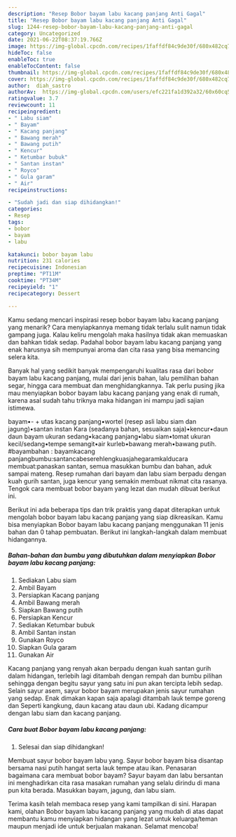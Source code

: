 ```yaml
---
description: "Resep Bobor bayam labu kacang panjang Anti Gagal"
title: "Resep Bobor bayam labu kacang panjang Anti Gagal"
slug: 1244-resep-bobor-bayam-labu-kacang-panjang-anti-gagal
category: Uncategorized
date: 2021-06-22T08:37:19.766Z
image: https://img-global.cpcdn.com/recipes/1faffdf84c9de30f/680x482cq70/bobor-bayam-labu-kacang-panjang-foto-resep-utama.jpg
hideToc: false
enableToc: true
enableTocContent: false
thumbnail: https://img-global.cpcdn.com/recipes/1faffdf84c9de30f/680x482cq70/bobor-bayam-labu-kacang-panjang-foto-resep-utama.jpg
cover: https://img-global.cpcdn.com/recipes/1faffdf84c9de30f/680x482cq70/bobor-bayam-labu-kacang-panjang-foto-resep-utama.jpg
author:  diah_sastro
authorAv:  https://img-global.cpcdn.com/users/efc221fa1d392a32/60x60cq50/avatar.jpg
ratingvalue: 3.7
reviewcount: 11
recipeingredient:
- " Labu siam"
- " Bayam"
- " Kacang panjang"
- " Bawang merah"
- " Bawang putih"
- " Kencur"
- " Ketumbar bubuk"
- " Santan instan"
- " Royco"
- " Gula garam"
- " Air"
recipeinstructions:

- "Sudah jadi dan siap dihidangkan!"
categories:
- Resep
tags:
- bobor
- bayam
- labu

katakunci: bobor bayam labu 
nutrition: 231 calories
recipecuisine: Indonesian
preptime: "PT11M"
cooktime: "PT34M"
recipeyield: "1"
recipecategory: Dessert

---
```



Kamu sedang mencari inspirasi resep bobor bayam labu kacang panjang yang menarik? Cara menyiapkannya memang tidak terlalu sulit namun tidak gampang juga. Kalau keliru mengolah maka hasilnya tidak akan memuaskan dan bahkan tidak sedap. Padahal bobor bayam labu kacang panjang yang enak harusnya sih mempunyai aroma dan cita rasa yang bisa memancing selera kita.


Banyak hal yang sedikit banyak mempengaruhi kualitas rasa dari bobor bayam labu kacang panjang, mulai dari jenis bahan, lalu pemilihan bahan segar, hingga cara membuat dan menghidangkannya. Tak perlu pusing jika mau menyiapkan bobor bayam labu kacang panjang yang enak di rumah, karena asal sudah tahu triknya maka hidangan ini mampu jadi sajian istimewa.

bayam•- + utas kacang panjang•wortel (resep asli labu siam dan jagung)•santan instan Kara (seadanya bahan, sesuaikan saja)•kencur•daun daun bayam ukuran sedang•kacang panjang•labu siam•tomat ukuran kecil/sedang•tempe semangit•air kurleb•bawang merah•bawang putih. #bayambahan : bayamkacang panjangbumbu:santancabeserehlengkuasjahegaramkalducara membuat:panaskan santan, semua masukkan bumbu dan bahan, aduk sampai mateng. Resep rumahan dari bayam dan labu siam berpadu dengan kuah gurih santan, juga kencur yang semakin membuat nikmat cita rasanya. Tengok cara membuat bobor bayam yang lezat dan mudah dibuat berikut ini.


Berikut ini ada beberapa tips dan trik praktis yang dapat diterapkan untuk mengolah bobor bayam labu kacang panjang yang siap dikreasikan. Kamu bisa menyiapkan Bobor bayam labu kacang panjang menggunakan 11 jenis bahan dan 0 tahap pembuatan. Berikut ini langkah-langkah dalam membuat hidangannya.

<!--inarticleads1-->

##### Bahan-bahan dan bumbu yang dibutuhkan dalam menyiapkan Bobor bayam labu kacang panjang:

1. Sediakan  Labu siam
1. Ambil  Bayam
1. Persiapkan  Kacang panjang
1. Ambil  Bawang merah
1. Siapkan  Bawang putih
1. Persiapkan  Kencur
1. Sediakan  Ketumbar bubuk
1. Ambil  Santan instan
1. Gunakan  Royco
1. Siapkan  Gula garam
1. Gunakan  Air


Kacang panjang yang renyah akan berpadu dengan kuah santan gurih dalam hidangan, terlebih lagi ditambah dengan rempah dan bumbu pilihan sehingga dengan begitu sayur yang satu ini pun akan tercipta lebih sedap. Selain sayur asem, sayur bobor bayam merupakan jenis sayur rumahan yang sedap. Enak dimakan kapan saja apalagi ditambah lauk tempe goreng dan Seperti kangkung, daun kacang atau daun ubi. Kadang dicampur dengan labu siam dan kacang panjang. 

<!--inarticleads2-->

##### Cara buat Bobor bayam labu kacang panjang:


1. Selesai dan siap dihidangkan!

Membuat sayur bobor bayam labu yang. Sayur bobor bayam bisa disantap bersama nasi putih hangat serta lauk tempe atau ikan. Penasaran bagaimana cara membuat bobor bayam? Sayur bayam dan labu bersantan ini menghadirkan cita rasa masakan rumahan yang selalu dirindu di mana pun kita berada. Masukkan bayam, jagung, dan labu siam. 

Terima kasih telah membaca resep yang kami tampilkan di sini. Harapan kami, olahan Bobor bayam labu kacang panjang yang mudah di atas dapat membantu kamu menyiapkan hidangan yang lezat untuk keluarga/teman maupun menjadi ide untuk berjualan makanan. Selamat mencoba!
